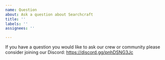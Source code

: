 ```yaml
---
name: Question
about: Ask a question about Searchcraft
title: ''
labels: ''
assignees: ''

---
```


If you have a question you would like to ask our crew or community please consider joining our Discord:  https://discord.gg/pnhDSNG3Jc
